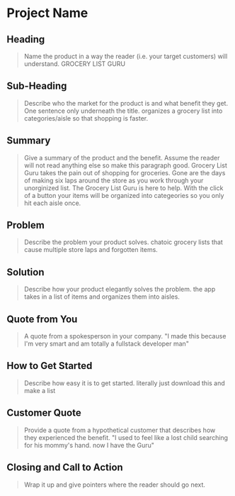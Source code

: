 # Project Name #

<!--
> This material was originally posted [here](http://www.quora.com/What-is-Amazons-approach-to-product-development-and-product-management). It is reproduced here for posterities sake.

There is an approach called "working backwards" that is widely used at Amazon. They work backwards from the customer, rather than starting with an idea for a product and trying to bolt customers onto it. While working backwards can be applied to any specific product decision, using this approach is especially important when developing new products or features.

For new initiatives a product manager typically starts by writing an internal press release announcing the finished product. The target audience for the press release is the new/updated product's customers, which can be retail customers or internal users of a tool or technology. Internal press releases are centered around the customer problem, how current solutions (internal or external) fail, and how the new product will blow away existing solutions.

If the benefits listed don't sound very interesting or exciting to customers, then perhaps they're not (and shouldn't be built). Instead, the product manager should keep iterating on the press release until they've come up with benefits that actually sound like benefits. Iterating on a press release is a lot less expensive than iterating on the product itself (and quicker!).

If the press release is more than a page and a half, it is probably too long. Keep it simple. 3-4 sentences for most paragraphs. Cut out the fat. Don't make it into a spec. You can accompany the press release with a FAQ that answers all of the other business or execution questions so the press release can stay focused on what the customer gets. My rule of thumb is that if the press release is hard to write, then the product is probably going to suck. Keep working at it until the outline for each paragraph flows.

Oh, and I also like to write press-releases in what I call "Oprah-speak" for mainstream consumer products. Imagine you're sitting on Oprah's couch and have just explained the product to her, and then you listen as she explains it to her audience. That's "Oprah-speak", not "Geek-speak".

Once the project moves into development, the press release can be used as a touchstone; a guiding light. The product team can ask themselves, "Are we building what is in the press release?" If they find they're spending time building things that aren't in the press release (overbuilding), they need to ask themselves why. This keeps product development focused on achieving the customer benefits and not building extraneous stuff that takes longer to build, takes resources to maintain, and doesn't provide real customer benefit (at least not enough to warrant inclusion in the press release).
 -->

## Heading ##
  > Name the product in a way the reader (i.e. your target customers) will understand.
  GROCERY LIST GURU

## Sub-Heading ##
  > Describe who the market for the product is and what benefit they get. One sentence only underneath the title.
  organizes a grocery list into categories/aisle so that shopping is faster.
## Summary ##
  > Give a summary of the product and the benefit. Assume the reader will not read anything else so make this paragraph good.
  Grocery List Guru takes the pain out of shopping for groceries. Gone are the days of making six laps around the store as you work through your unorginized list. The Grocery List Guru is here to help. With the click of a button your items will be organized into categeories so you only hit each aisle once.
## Problem ##
  > Describe the problem your product solves.
  chatoic grocery lists that cause multiple store laps and forgotten items.
## Solution ##
  > Describe how your product elegantly solves the problem.
    the app takes in a list of items and organizes them into aisles.
## Quote from You ##
  > A quote from a spokesperson in your company.
    "I made this because I'm very smart and am totally a fullstack developer man"
## How to Get Started ##
  > Describe how easy it is to get started.
  literally just download this and make a list
## Customer Quote ##
  > Provide a quote from a hypothetical customer that describes how they experienced the benefit.
  "I used to feel like a lost child searching for his mommy's hand. now I have the Guru"
## Closing and Call to Action ##
  > Wrap it up and give pointers where the reader should go next.
